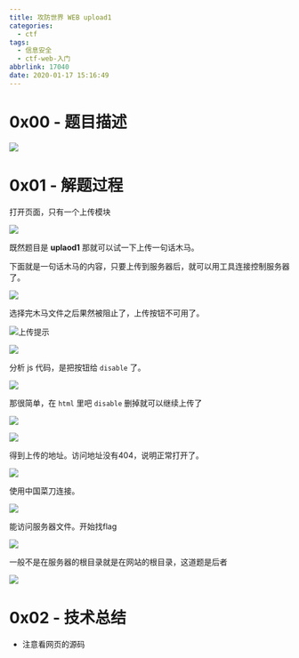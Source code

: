 ```yaml
---
title: 攻防世界 WEB upload1
categories:
  - ctf
tags:
  - 信息安全
  - ctf-web-入门
abbrlink: 17040
date: 2020-01-17 15:16:49
---
```








# 0x00 - 题目描述

![](https://markdown.yeek.top/20200117152226.png)



<!-- MORE -->

# 0x01 - 解题过程

打开页面，只有一个上传模块

![](https://markdown.yeek.top/20200117152444.png)



既然题目是 **uplaod1** 那就可以试一下上传一句话木马。

下面就是一句话木马的内容，只要上传到服务器后，就可以用工具连接控制服务器了。

![](https://markdown.yeek.top/20200117161249.png)

选择完木马文件之后果然被阻止了，上传按钮不可用了。

![上传提示](http://markdown.yeek.top/20200117152545.png)

![](https://markdown.yeek.top/20200117155007.png)



分析 js 代码，是把按钮给 `disable` 了。

![](https://markdown.yeek.top/20200117155400.png)





那很简单，在 `html` 里吧 `disable` 删掉就可以继续上传了

![](https://markdown.yeek.top/20200117155937.png)



![](https://markdown.yeek.top/20200117160702.png)



得到上传的地址。访问地址没有404，说明正常打开了。

![](https://markdown.yeek.top/20200117160924.png)



使用中国菜刀连接。

![](https://markdown.yeek.top/20200117161215.png)

能访问服务器文件。开始找flag

![](https://markdown.yeek.top/20200117161357.png)



一般不是在服务器的根目录就是在网站的根目录，这道题是后者

![](https://markdown.yeek.top/20200117161513.png)







# 0x02 - 技术总结

- 注意看网页的源码